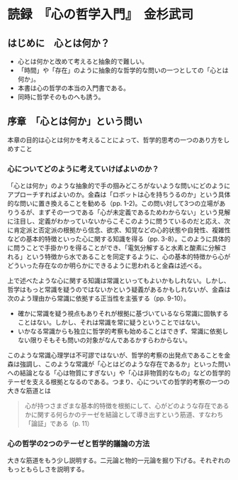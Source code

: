 # 読録　『心の哲学入門』　金杉武司



## はじめに　心とは何か？

- 心とは何かと改めて考えると抽象的で難しい。
- 「時間」や「存在」のように抽象的な哲学的な問いの一つとしての「心とは何か」。
- 本書は心の哲学の本当の入門書である。
- 同時に哲学そのものへも誘う。

## 序章　「心とは何か」という問い

本章の目的は心とは何かを考えることによって、哲学的思考の一つのあり方をしめすこと



### 心についてどのように考えていけばよいのか？

「心とは何か」のような抽象的で手の掴みどころがないような問いにどのようにアプローチすればよいのか。金森は「ロボットは心を持ちうるのか」という具体的な問いに置き換えることを勧める（pp. 1-2)。この問い対して3つの立場がありうるが、まずその一つである「心が未定義であるためわからない」という見解に注目し、定義がわかっていないからこそこのように問うているのだと応え、次に肯定派と否定派の根拠から信念、欲求、知覚などの心的状態や自発性、複雑性などの基本的特徴といった心に関する知識を得る（pp. 3-8）。このように具体的に問うことで手掛かりを得ることができ、「電気分解すると水素と酸素に分解される」という特徴から水であることを同定するように、心の基本的特徴から心がどういった存在なのか明らかにできるように思われると金森は述べる。



上で述べたような心に関する知識は常識といってもよいかもしれない。しかし、哲学はもっと常識を疑うのではないかという疑義があるかもしれないが、金森は次のよう理由から常識に依拠する正当性を主張する（pp. 9-10）。

- 確かに常識を疑う視点もありそれが根拠に基づいているなら常識に固執することはない。しかし、それは常識を常に疑うということではない。
- いかなる常識からも独立に哲学的考察も始めることはできず、常識に依拠しない限りそもそも問いの対象がなんであるかすらわからない。

このような常識心理学は不可謬ではないが、哲学的考察の出発点であることを金森は強調し、このような常識が「心とはどのような存在であるか」といった問いへの結論となる「心は物質にすぎない」や「心は非物質的なもの」などの哲学的テーゼを支える根拠となるのである。つまり、心についての哲学的考察の一つの大きな筋道とは

> 心が持つさまざまな基本的特徴を根拠にして、心がどのような存在であるかに関する何らかのテーゼを結論として導き出すという筋道、すなわち「論証」である（p. 11）



### 心の哲学の2つのテーゼと哲学的議論の方法

大きな筋道をもう少し説明する。二元論と物的一元論を掘り下げる。それぞれのもっともらしさを説明する。